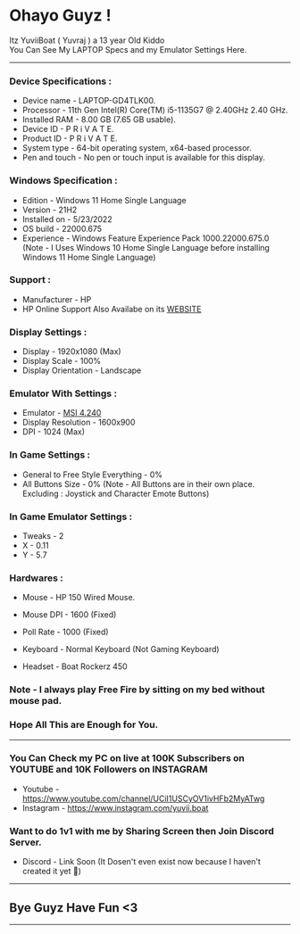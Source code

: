 # Ohayo Guyz !

Itz YuviiBoat ( Yuvraj ) a 13 year Old Kiddo\
You Can See My LAPTOP Specs and my Emulator Settings Here.

---

### Device Specifications :

- Device name	- LAPTOP-GD4TLK00.
- Processor -	11th Gen Intel(R) Core(TM) i5-1135G7 @ 2.40GHz   2.40 GHz.
- Installed RAM	- 8.00 GB (7.65 GB usable).
- Device ID	- P R i V A T E.
- Product ID	- P R i V A T E.
- System type	- 64-bit operating system, x64-based processor.
- Pen and touch	- No pen or touch input is available for this display.

### Windows Specification :

- Edition	- Windows 11 Home Single Language
- Version	- 21H2
- Installed on	- ‎5/‎23/‎2022
- OS build	- 22000.675
- Experience	- Windows Feature Experience Pack 1000.22000.675.0
(Note - I Uses Windows 10 Home Single Language before installing Windows 11 Home Single Language)

### Support :

- Manufacturer -	HP
- HP Online Support Also Availabe on its [WEBSITE](https://support.hp.com/in-en)

### Display Settings :

- Display - 1920x1080 (Max)
- Display Scale - 100%
- Display Orientation - Landscape

### Emulator With Settings :

- Emulator - [MSI 4.240](https://drive.google.com/file/d/1mbDHC2WFFohZECmb55Cc1Hb4ZrIjnc33/view?usp=sharing)
- Display Resolution - 1600x900
- DPI - 1024 (Max)

### In Game Settings :

- General to Free Style Everything - 0%
- All Buttons Size - 0%
(Note - All Buttons are in their own place. Excluding : Joystick and Character Emote Buttons)

### In Game Emulator Settings :

- Tweaks - 2
- X - 0.11
- Y - 5.7

### Hardwares :

- Mouse - HP 150 Wired Mouse.
- Mouse DPI - 1600 (Fixed)
- Poll Rate - 1000 (Fixed)

- Keyboard - Normal Keyboard (Not Gaming Keyboard)

- Headset - Boat Rockerz 450

### Note - I always play Free Fire by sitting on my bed without mouse pad.

### Hope All This are Enough for You.

---

### You Can Check my PC on live at 100K Subscribers on YOUTUBE and 10K Followers on INSTAGRAM

- Youtube - https://www.youtube.com/channel/UCiI1USCyOV1ivHFb2MyATwg
- Instagram - https://www.instagram.com/yuvii.boat

### Want to do 1v1 with me by Sharing Screen then Join Discord Server.

- Discord - Link Soon (It Dosen't even exist now because I haven't created it yet 🤣)

---

## Bye Guyz Have Fun <3

---

